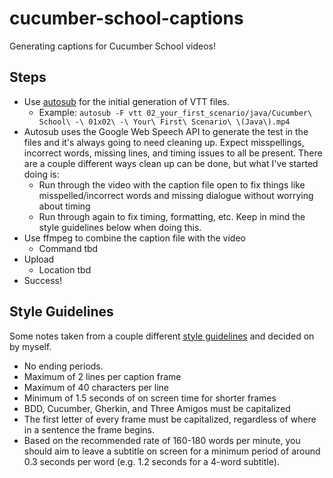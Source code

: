 # cucumber-school-captions

Generating captions for Cucumber School videos!

## Steps

* Use [autosub](https://github.com/agermanidis/autosub) for the initial generation of VTT files.
  * Example: `autosub -F vtt 02_your_first_scenario/java/Cucumber\ School\ -\ 01x02\ -\ Your\ First\ Scenario\ \(Java\).mp4`
* Autosub uses the Google Web Speech API to generate the test in the files and it's always going to need cleaning up. Expect misspellings, incorrect words, missing lines, and timing issues to all be present. There are a couple different ways clean up can be done, but what I've started doing is:
  * Run through the video with the caption file open to fix things like misspelled/incorrect words and missing dialogue without worrying about timing
  * Run through again to fix timing, formatting, etc. Keep in mind the style guidelines below when doing this.
* Use ffmpeg to combine the caption file with the video
  * Command tbd
* Upload
  * Location tbd
* Success!

## Style Guidelines

Some notes taken from a couple different [style guidelines](http://bbc.github.io/subtitle-guidelines/) and decided on by myself.

* No ending periods.
* Maximum of 2 lines per caption frame
* Maximum of 40 characters per line
* Minimum of 1.5 seconds of on screen time for shorter frames
* BDD, Cucumber, Gherkin, and Three Amigos must be capitalized
* The first letter of every frame must be capitalized, regardless of where in a sentence the frame begins.
* Based on the recommended rate of 160-180 words per minute, you should aim to leave a subtitle on screen for a minimum period of around 0.3 seconds per word (e.g. 1.2 seconds for a 4-word subtitle).